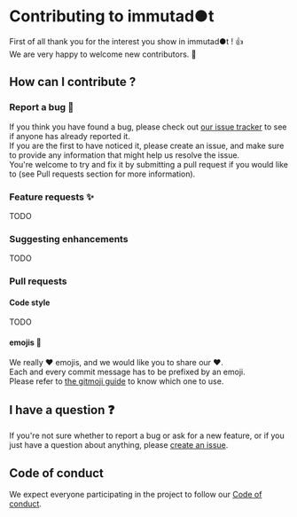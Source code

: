 # Contributing to immutad●t
First of all thank you for the interest you show in immutad●t ! :+1:<br />
We are very happy to welcome new contributors. :tada:

## How can I contribute ?
### Report a bug :bug:
If you think you have found a bug, please check out [our issue tracker](https://github.com/Zenika/immutadot/issues) to see if anyone has already reported it.<br />
If you are the first to have noticed it, please create an issue, and make sure to provide any information that might help us resolve the issue.<br />
You're welcome to try and fix it by submitting a pull request if you would like to (see Pull requests section for more information).

### Feature requests :sparkles:
TODO

### Suggesting enhancements
TODO

### Pull requests
#### Code style
TODO
#### emojis :beers:
We really :heart: emojis, and we would like you to share our :heart:.<br />
Each and every commit message has to be prefixed by an emoji.<br />
Please refer to [the gitmoji guide](https://gitmoji.carloscuesta.me/) to know which one to use.

## I have a question :question:
If you're not sure whether to report a bug or ask for a new feature, or if you just have a question about anything, please [create an issue](https://github.com/Zenika/immutadot/issues/new).

## Code of conduct
We expect everyone participating in the project to follow our [Code of conduct](https://github.com/Zenika/immutadot/blob/master/CODE_OF_CONDUCT.md).
